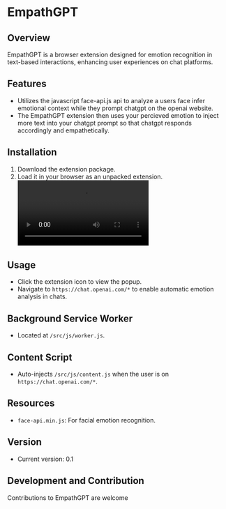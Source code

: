 # EmpathGPT

## Overview
EmpathGPT is a browser extension designed for emotion recognition in text-based interactions, enhancing user experiences on chat platforms.

## Features
- Utilizes the javascript face-api.js api to analyze a users face infer emotional context while they prompt chatgpt on the openai website.
- The EmpathGPT extension then uses your percieved emotion to inject more text into your chatgpt prompt so that chatgpt responds accordingly and empathetically.

## Installation
1. Download the extension package.
2. Load it in your browser as an unpacked extension.
![](EmpathGPT/readme_resources/media/enable_cam_video.mp4)
## Usage
- Click the extension icon to view the popup.
- Navigate to `https://chat.openai.com/*` to enable automatic emotion analysis in chats.

## Background Service Worker
- Located at `/src/js/worker.js`.

## Content Script
- Auto-injects `/src/js/content.js` when the user is on `https://chat.openai.com/*`.

## Resources
- `face-api.min.js`: For facial emotion recognition.

## Version
- Current version: 0.1

## Development and Contribution
Contributions to EmpathGPT are welcome
